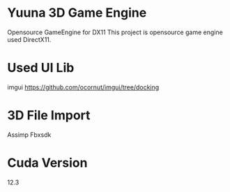 # Yuuna 3D Game Engine
Opensource GameEngine for DX11
This project is opensource game engine used DirectX11.

# Used UI Lib
imgui
https://github.com/ocornut/imgui/tree/docking

# 3D File Import
Assimp
Fbxsdk

# Cuda Version
12.3